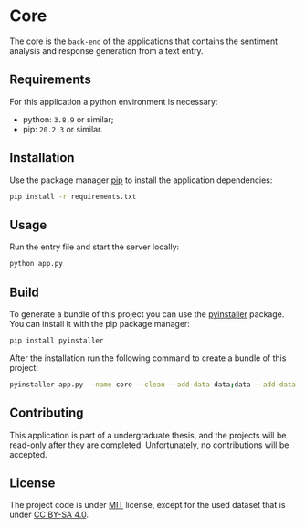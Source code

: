 # Core
The core is the `back-end` of the applications that contains the sentiment analysis and response generation from a text entry.

## Requirements
For this application a python environment is necessary:
* python: `3.8.9` or similar;
* pip: `20.2.3` or similar.

## Installation
Use the package manager [pip](https://pip.pypa.io/en/stable/) to install the application dependencies:
```bash
pip install -r requirements.txt
```

## Usage
Run the entry file and start the server locally:
```bash
python app.py
```

## Build
To generate a bundle of this project you can use the [pyinstaller](https://www.pyinstaller.org/) package. You can install it with the pip package manager:
```bash
pip install pyinstaller
```

After the installation run the following command to create a bundle of this project:
```bash
pyinstaller app.py --name core --clean --add-data data;data --add-data aiml;aiml
```

## Contributing
This application is part of a undergraduate thesis, and the projects will be read-only after they are completed. Unfortunately, no contributions will be accepted.

## License
The project code is under [MIT](https://github.com/enbot/core/blob/master/LICENSE) license, except for the used dataset that is under [CC BY-SA 4.0](https://creativecommons.org/licenses/by-sa/4.0/).
